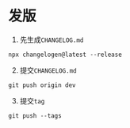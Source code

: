 # 发版

1. 先生成`CHANGELOG.md`

```shell
npx changelogen@latest --release
```

2. 提交`CHANGELOG.md`

```shell
git push origin dev
```

3. 提交`tag`

```shell
git push --tags
```
